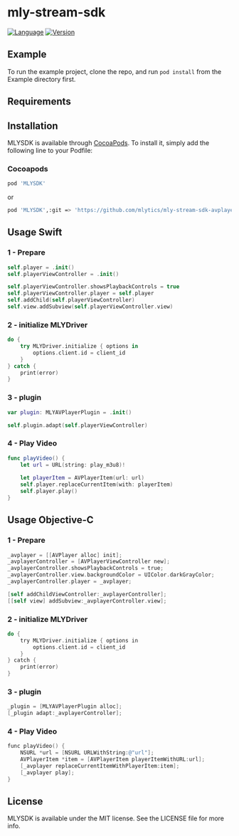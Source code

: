 # mly-stream-sdk

[![Language](https://img.shields.io/badge/Swift-5.0-green.svg?style=flat)](http://cocoapods.org/pods/MLYSDK) 
[![Version](https://img.shields.io/badge/version-0.1.2-blue)](https://github.com/mlytics/mly-stream-sdk-avplayer/releases/tag/0.1.2) 

## Example

To run the example project, clone the repo, and run `pod install` from the Example directory first.

## Requirements

## Installation

MLYSDK is available through [CocoaPods](https://cocoapods.org). To install
it, simply add the following line to your Podfile: 

### Cocoapods

```bash
pod 'MLYSDK' 
```

or

```bash
pod 'MLYSDK',:git => 'https://github.com/mlytics/mly-stream-sdk-avplayer.git'
```


## Usage Swift

### 1 - Prepare  ###
 
```swift
self.player = .init()
self.playerViewController = .init()

self.playerViewController.showsPlaybackControls = true
self.playerViewController.player = self.player
self.addChild(self.playerViewController)
self.view.addSubview(self.playerViewController.view)
``` 

### 2 - initialize  MLYDriver ###

```swift 
do {
    try MLYDriver.initialize { options in
        options.client.id = client_id 
    }
} catch {
    print(error)
}
```

### 3 - plugin  ###

```swift    
var plugin: MLYAVPlayerPlugin = .init()

self.plugin.adapt(self.playerViewController)
```


### 4 - Play Video  ###

```swift 
func playVideo() {
    let url = URL(string: play_m3u8)!
 
    let playerItem = AVPlayerItem(url: url)
    self.player.replaceCurrentItem(with: playerItem)
    self.player.play()
}
```


## Usage Objective-C

### 1 - Prepare  ###
 
```objective-c
_avplayer = [[AVPlayer alloc] init];
_avplayerController = [AVPlayerViewController new];
_avplayerController.showsPlaybackControls = true;
_avplayerController.view.backgroundColor = UIColor.darkGrayColor;
_avplayerController.player = _avplayer;

[self addChildViewController:_avplayerController];
[[self view] addSubview:_avplayerController.view];
``` 

### 2 - initialize  MLYDriver ###
```objective-c 
do {
    try MLYDriver.initialize { options in
        options.client.id = client_id 
    }
} catch {
    print(error)
}
```

### 3 - plugin  ###

```objective-c    
_plugin = [MLYAVPlayerPlugin alloc];
[_plugin adapt:_avplayerController];
```


### 4 - Play Video  ###

```objective-c 
func playVideo() {
    NSURL *url = [NSURL URLWithString:@"url"];
    AVPlayerItem *item = [AVPlayerItem playerItemWithURL:url];
    [_avplayer replaceCurrentItemWithPlayerItem:item];
    [_avplayer play];
}
```


## License

MLYSDK is available under the MIT license. See the LICENSE file for more info.
